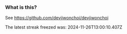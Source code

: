 
### What is this?

See https://github.com/devjiwonchoi/devjiwonchoi

The latest streak freezed was: 2024-11-26T13:00:10.407Z
